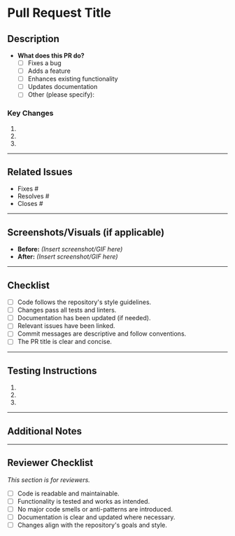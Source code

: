 # Pull Request Title
<!-- Provide a concise and descriptive title for your pull request. -->

## Description
<!-- Provide a brief summary of the changes in this pull request. Explain the purpose, motivation, and context for these changes. -->
- **What does this PR do?**
  - [ ] Fixes a bug
  - [ ] Adds a feature
  - [ ] Enhances existing functionality
  - [ ] Updates documentation
  - [ ] Other (please specify):

### Key Changes
<!-- List and explain the major changes introduced by this PR. -->
1. 
2. 
3. 

---

## Related Issues
<!-- Link any related issues or tasks this PR addresses. Use keywords like "Fixes #<issue_number>" to automatically close issues when the PR is merged. -->
- Fixes #
- Resolves #
- Closes #

---

## Screenshots/Visuals (if applicable)
<!-- Attach screenshots, GIFs, or videos to demonstrate the changes, especially for UI updates. -->
- **Before:** *(Insert screenshot/GIF here)*  
- **After:** *(Insert screenshot/GIF here)*  

---

## Checklist
<!-- Ensure your PR meets all the requirements below. -->
- [ ] Code follows the repository's style guidelines.
- [ ] Changes pass all tests and linters.
- [ ] Documentation has been updated (if needed).
- [ ] Relevant issues have been linked.
- [ ] Commit messages are descriptive and follow conventions.
- [ ] The PR title is clear and concise.

---

## Testing Instructions
<!-- Provide clear instructions on how reviewers can test your changes. Include any setup or commands needed. -->
1. 
2. 
3. 

---

## Additional Notes
<!-- Include any additional comments, context, or information reviewers should know. -->

---

## Reviewer Checklist
*This section is for reviewers.*

- [ ] Code is readable and maintainable.
- [ ] Functionality is tested and works as intended.
- [ ] No major code smells or anti-patterns are introduced.
- [ ] Documentation is clear and updated where necessary.
- [ ] Changes align with the repository's goals and style.
